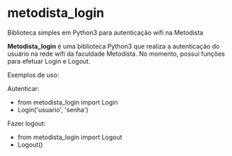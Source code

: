 # metodista_login
Biblioteca simples em Python3 para autenticação wifi na Metodista

**Metodista_login** é uma biblioteca Python3 que realiza a autenticação do usuário na rede wifi da faculdade Metodista.
No momento, possui funções para efetuar Login e Logout.

Exemplos de uso:

Autenticar:
* from metodista_login import Login
* Login('usuario', 'senha')

Fazer logout:
* from metodista_login import Logout
* Logout()

